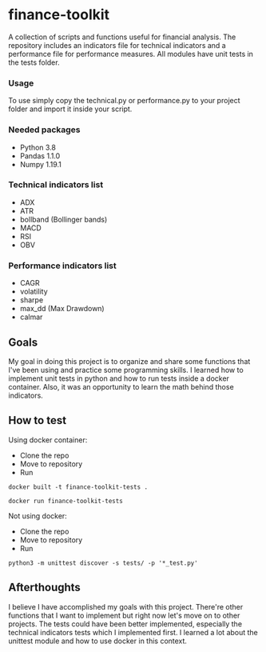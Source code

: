 # finance-toolkit
A collection of scripts and functions useful for financial analysis. The repository includes an indicators file for technical indicators and a performance file for performance measures. All modules have unit tests in the tests folder.

### Usage
To use simply copy the technical.py or performance.py
to your project folder and import it inside your script.

### Needed packages
- Python 3.8
- Pandas 1.1.0
- Numpy 1.19.1

### Technical indicators list
- ADX
- ATR
- bollband (Bollinger bands)
- MACD
- RSI
- OBV

### Performance indicators list
- CAGR
- volatility
- sharpe
- max_dd (Max Drawdown)
- calmar

## Goals
My goal in doing this project is to organize and share some functions that I've been using and practice some programming skills. I learned how to implement unit tests in python and how to run tests inside a docker container. Also, it was an opportunity to learn the math behind those indicators.

## How to test
Using docker container:
- Clone the repo
- Move to repository
- Run
```
docker built -t finance-toolkit-tests .
```
```
docker run finance-toolkit-tests
```

Not using docker:
- Clone the repo
- Move to repository
- Run
```
python3 -m unittest discover -s tests/ -p '*_test.py'
```

## Afterthoughts
I believe I have accomplished my goals with this project. There're other functions that I want to implement but right now let's move on to other projects. The tests could have been better implemented, especially the technical indicators tests which I implemented first. I learned a lot about the unittest module and how to use docker in this context.